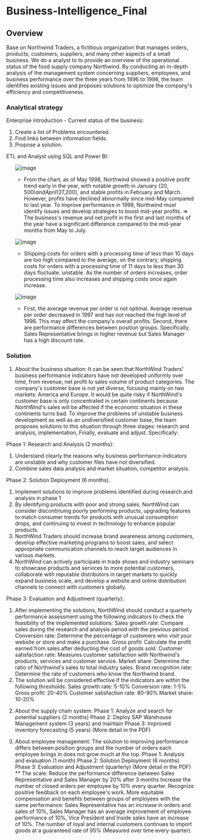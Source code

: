 # Business-Intelligence_Final

## Overview
Base on Northwind Traders, a fictitious organization that manages orders, products, customers, suppliers, and many other aspects of a small business. We do a analyst to to provide an overview of the operational status of the food supply company Northwind. By conducting an in-depth analysis of the management system concerning suppliers, employees, and business performance over the three years from 1996 to 1998, the team identifies existing issues and proposes solutions to optimize the company's efficiency and competitiveness.

### Analytical strategy
<!DOCTYPE html>
<html lang="en">
<head>
  <meta charset="UTF-8">
  <meta name="viewport" content="width=device-width, initial-scale=1.0">
</head>
<body>
  <p>Enterprise introduction - Current status of the business:</p>
  <ol>
    <li>Create a list of Problems encountered.</li>
    <li>Find links between information fields.</li>
    <li>Propose a solution.</li>

  </ol>

  <p>ETL and Analyst using SQL and Power BI:</p>
  <ol>
    
![image](https://github.com/user-attachments/assets/a3af11cd-0298-47cd-b915-346356db0831)
- From the chart, as of May 1998, Northwind showed a positive profit trend early in the year, with notable growth in January ($20,500) and April ($27,200), and stable profits in February and March. However, profits have declined abnormally since mid-May compared to last year. To improve performance in 1998, Northwind must identify issues and develop strategies to boost mid-year profits.
=> The business's revenue and net profit in the first and last months of the year have a significant difference compared to the mid-year months from May to July.
    
![image](https://github.com/user-attachments/assets/916162be-6124-4ac9-896f-e7711903dfb2)
- Shipping costs for orders with a processing time of less than 10 days are too high compared to the average, on the contrary, shipping costs for orders with a processing time of 11 days to less than 30 days fluctuate. unstable.
As the number of orders increases, order processing time also increases and shipping costs once again increase.

![image](https://github.com/user-attachments/assets/a31401bc-69cd-44a2-bd29-1e5436dc161b)
- First, the average revenue per order is not optimal. Average revenue per order decreased in 1997 and has not reached the high level of 1996. This may affect the company's overall profits.
Second, there are performance differences between position groups. Specifically, Sales Representative brings in higher revenue but Sales Manager has a high discount rate.
  </ol>
</body>
</html>

### Solution
1. About the business situation:
It can be seen that NorthWind Traders' business performance indicators have not developed uniformly over time, from revenue, net profit to sales volume of product categories.
The company's customer base is not yet diverse, focusing mainly on two markets: America and Europe. It would be quite risky if NorthWind's customer base is only concentrated in certain continents because NorthWind's sales will be affected if the economic situation in these continents turns bad.
To improve the problems of unstable business development as well as an undiversified customer base, the team proposes solutions to this situation through three stages: research and analysis, implementation, Finally, evaluate and adjust. Specifically:
<!DOCTYPE html>
<html lang="en">
<head>
  <meta charset="UTF-8">
  <meta name="viewport" content="width=device-width, initial-scale=1.0">
</head>
<body>
  <p>Phase 1: Research and Analysis (2 months):</p>
  <ol>
    <li>Understand clearly the reasons why business performance indicators are unstable and why customer files have not diversified.</li>
    <li>Combine sales data analysis and market situation, competitor analysis.</li>
  </ol>
  <p>Phase 2: Solution Deployment (6 months).</p>
    <ol>
    <li>Implement solutions to improve problems identified during research and analysis in phase 1</li>
    <li>By identifying products with poor and strong sales, NorthWind can consider discontinuing poorly performing products, upgrading features to match consumer trends for products with unusual consumption drops, and continuing to invest in technology to enhance popular products. </li>
    <li>NorthWind Traders should increase brand awareness among customers, develop effective marketing programs to boost sales, and select appropriate communication channels to reach target audiences in various markets.</li>
    <li>NorthWind can actively participate in trade shows and industry seminars to showcase products and services to more potential customers, collaborate with reputable distributors in target markets to quickly expand business scale, and develop a website and online distribution channels to connect with customers globally.</li>
    </ol>
  <p>Phase 3: Evaluation and Adjustment (quarterly):</p>
    <ol>
    <li>After implementing the solutions, NorthWind should conduct a quarterly performance assessment using the following indicators to check the feasibility of the implemented solutions:
Sales growth rate: Compare sales during the research and analysis period with the previous period.
Conversion rate: Determine the percentage of customers who visit your website or store and make a purchase.
Gross profit: Calculate the profit earned from sales after deducting the cost of goods sold.
Customer satisfaction rate: Measures customer satisfaction with Northwind's products, services and customer service.
Market share: Determine the ratio of Northwind's sales to total industry sales.
Brand recognition rate: Determine the rate of customers who know the Northwind brand.</li>
    <li>The solution will be considered effective if the indicators are within the following thresholds:
Sales growth rate: 5-10%
Conversion rate: 1-5%
Gross profit: 20-40%
Customer satisfaction rate: 80-90%
Market share: 10-20%</li>
  </ol>
</body>
</html>

2. About the supply chain system:
Phase 1: Analyze and search for potential suppliers (2 months)
Phase 2: Deploy SAP Warehouse Management system (3 years) and maintain
Phase 3: Improved inventory forecasting (5 years) (More detail in the PDF)

3. About employee management:
The solution to improving performance differs between position groups and the number of orders each employee brings in does not grow much at the top.
Phase 1: Analysis and evaluation (1 month)
Phase 2: Solution Deployment (6 months)
Phase 3: Evaluation and Adjustment (quarterly) (More detail in the PDF)
  ** The scale:
Reduce the performance difference between Sales Representative and Sales Manager by 20% after 3 months
Increase the number of closed orders per employee by 10% every quarter.
Recognize positive feedback on each employee's work.
More equitable compensation and benefits between groups of employees with the same performance: Sales Representative has an increase in orders and sales of 10%, Sales Manager has an average improvement of employee performance of 10%, Vice President and Inside sales have an increase of 10%. The number of loyal and internal customers continues to import goods at a guaranteed rate of 95% (Measured over time every quarter).
